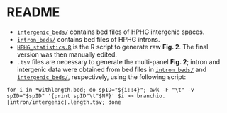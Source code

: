 # README
  - <code>[intergenic_beds/](intergenic_beds/)</code> contains bed files of HPHG intergenic spaces.
  - <code>[intron_beds/](intron_beds/)</code> contains bed files of HPHG introns.
  - <code>[HPHG_statistics.R](HPHG_statistics.R)</code> is the R script to generate raw **Fig. 2**. The final version was then manually edited.
  - <code>.tsv</code> files are necessary to generate the multi-panel **Fig. 2**; intron and intergenic data were obtained from bed files in <code>[intron_beds/](intron_beds/)</code> and <code>[intergenic_beds/](intergenic_beds/)</code>, respectively, using the following script:
```
for i in *withlength.bed; do spID="${i::4}"; awk -F "\t" -v spID="$spID" '{print spID"\t"$NF}' $i >> branchio.[intron/intergenic].length.tsv; done
```
